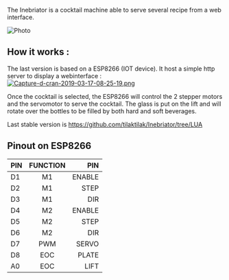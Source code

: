The Inebriator is a cocktail machine able to serve several recipe from a web interface.

![Photo](https://i.ibb.co/G76jqmb/IMG-0576.jpg)

## How it works :

The last version is based on a ESP8266 (IOT device). It host a simple http server to display a webinterface : 
[![Capture-d-cran-2019-03-17-08-25-19.png](https://i.postimg.cc/WzyFcBj1/Capture-d-cran-2019-03-17-08-25-19.png)](https://postimg.cc/jnzdzkLp)

Once the cocktail is selected, the ESP8266 will control the 2 stepper motors and the servomotor to serve the cocktail.
The glass is put on the lift and will rotate over the bottles to be filled by both hard and soft beverages. 

Last stable version is https://github.com/tilaktilak/Inebriator/tree/LUA

## Pinout on ESP8266


| PIN           | FUNCTION      | PIN     |
| ------------- |:-------------:| -------:|
|D1             | M1            | ENABLE  |
|D2             | M1            |   STEP  |
|D3             | M1            | DIR     |
|D4             | M2            | ENABLE  |
|D5             | M2            | STEP    |
|D6             | M2            | DIR     |
|D7             | PWM           | SERVO   |
|D8             | EOC           | PLATE   |
|A0             | EOC           | LIFT    |


